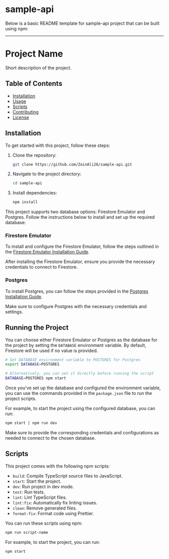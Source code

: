 # sample-api

Below is a basic README template for sample-api project that can be built using npm:

---

# Project Name

Short description of the project.

## Table of Contents

- [Installation](#installation)
- [Usage](#usage)
- [Scripts](#scripts)
- [Contributing](#contributing)
- [License](#license)

## Installation

To get started with this project, follow these steps:

1. Clone the repository:

   ```bash
   git clone https://github.com/ZainAli26/sample-api.git
   ```

2. Navigate to the project directory:

   ```bash
   cd sample-api
   ```

3. Install dependencies:

   ```bash
   npm install
   ```
   
This project supports two database options: Firestore Emulator and Postgres. Follow the instructions below to install and set up the required database:

### Firestore Emulator

To install and configure the Firestore Emulator, follow the steps outlined in the [Firestore Emulator Installation Guide](https://firebase.google.com/docs/emulator-suite/install_and_configure).

After installing the Firestore Emulator, ensure you provide the necessary credentials to connect to Firestore.

### Postgres

To install Postgres, you can follow the steps provided in the [Postgres Installation Guide](https://www.digitalocean.com/community/tutorials/how-to-install-postgresql-on-ubuntu-20-04-quickstart).

Make sure to configure Postgres with the necessary credentials and settings.

## Running the Project

You can choose either Firestore Emulator or Postgres as the database for the project by setting the `DATABASE` environment variable. By default, Firestore will be used if no value is provided.

```bash
# Set DATABASE environment variable to POSTGRES for Postgres
export DATABASE=POSTGRES

# Alternatively, you can set it directly before running the script
DATABASE=POSTGRES npm start
```

Once you've set up the database and configured the environment variable, you can use the commands provided in the `package.json` file to run the project scripts.

For example, to start the project using the configured database, you can run:

```bash
npm start | npm run dev
```

Make sure to provide the corresponding credentials and configurations as needed to connect to the chosen database.

## Scripts

This project comes with the following npm scripts:

- `build`: Compile TypeScript source files to JavaScript.
- `start`: Start the project.
- `dev`: Run project in dev mode.
- `test`: Run tests.
- `lint`: Lint TypeScript files.
- `lint:fix`: Automatically fix linting issues.
- `clean`: Remove generated files.
- `format-fix`: Format code using Prettier.

You can run these scripts using npm:

```bash
npm run script-name
```

For example, to start the project, you can run:

```bash
npm start
```